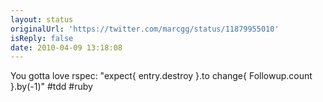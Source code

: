 ```yaml
---
layout: status
originalUrl: 'https://twitter.com/marcgg/status/11879955010'
isReply: false
date: 2010-04-09 13:18:08
---
```


You gotta love rspec: "expect{ entry.destroy }.to change{ Followup.count }.by(-1)" #tdd #ruby
